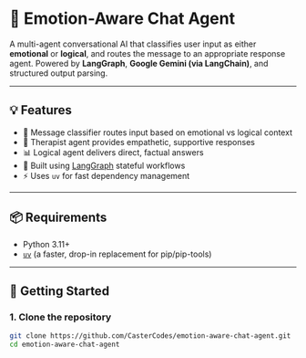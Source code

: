 # 🧠 Emotion-Aware Chat Agent

A multi-agent conversational AI that classifies user input as either **emotional** or **logical**, and routes the message to an appropriate response agent. Powered by **LangGraph**, **Google Gemini (via LangChain)**, and structured output parsing.

---

## 💡 Features

- 🔀 Message classifier routes input based on emotional vs logical context
- 🤗 Therapist agent provides empathetic, supportive responses
- 📊 Logical agent delivers direct, factual answers
- 🧱 Built using [LangGraph](https://docs.langchain.com/langgraph/) stateful workflows
- ⚡ Uses `uv` for fast dependency management

---

## 📦 Requirements

- Python 3.11+
- [`uv`](https://github.com/astral-sh/uv) (a faster, drop-in replacement for pip/pip-tools)

---

## 🚀 Getting Started

### 1. Clone the repository

```bash
git clone https://github.com/CasterCodes/emotion-aware-chat-agent.git
cd emotion-aware-chat-agent
